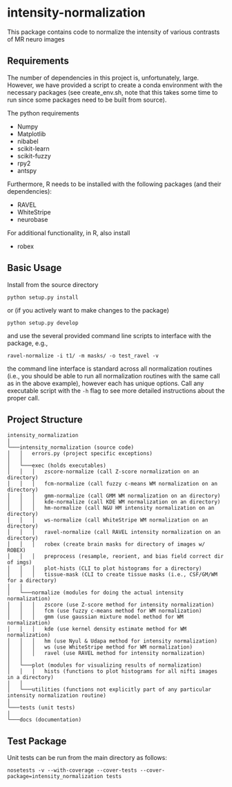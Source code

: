 intensity-normalization
=====

This package contains code to normalize the intensity of various contrasts of MR neuro images

Requirements
------------

The number of dependencies in this project is, unfortunately, large. However, we have provided a script to
create a conda environment with the necessary packages (see create_env.sh, 
note that this takes some time to run since some packages need to be built from source).

The python requirements 

- Numpy
- Matplotlib
- nibabel
- scikit-learn
- scikit-fuzzy
- rpy2
- antspy

Furthermore, R needs to be installed with the following packages (and their dependencies):

- RAVEL
- WhiteStripe
- neurobase

For additional functionality, in R, also install 

- robex

Basic Usage
-----------

Install from the source directory

    python setup.py install
    
or (if you actively want to make changes to the package)

    python setup.py develop

and use the several provided command line scripts to interface with the package,
e.g., 

    ravel-normalize -i t1/ -m masks/ -o test_ravel -v

the command line interface is standard across all normalization routines (i.e., you should be able to 
run all normalization routines with the same call as in the above example), however each has unique options.
Call any executable script with the `-h` flag to see more detailed instructions about the proper call.

Project Structure
-----------------
```
intensity_normalization
│
└───intensity_normalization (source code)
│   │   errors.py (project specific exceptions)
│   │   
│   └───exec (holds executables)
│   │   │   zscore-normalize (call Z-score normalization on an directory)
│   │   │   fcm-normalize (call fuzzy c-means WM normalization on an directory)
│   │   │   gmm-normalize (call GMM WM normalization on an directory)
│   │   │   kde-normalize (call KDE WM normalization on an directory)
│   │   │   hm-normalize (call N&U HM intensity normalization on an directory)
│   │   │   ws-normalize (call WhiteStripe WM normalization on an directory)
│   │   │   ravel-normalize (call RAVEL intensity normalization on an directory)
│   │   │   robex (create brain masks for directory of images w/ ROBEX)
│   │   │   preprocess (resample, reorient, and bias field correct dir of imgs)
│   │   │   plot-hists (CLI to plot histograms for a directory)
│   │   │   tissue-mask (CLI to create tissue masks (i.e., CSF/GM/WM for a directory)
│   │   
│   └───normalize (modules for doing the actual intensity normalization)
│   │   │   zscore (use Z-score method for intensity normalization)
│   │   │   fcm (use fuzzy c-means method for WM normalization)
│   │   │   gmm (use gaussian mixture model method for WM normalization)
│   │   │   kde (use kernel density estimate method for WM normalization)
│   │   │   hm (use Nyul & Udapa method for intensity normalization)
│   │   │   ws (use WhiteStripe method for WM normalization)
│   │   │   ravel (use RAVEL method for intensity normalization)
│   │
│   └───plot (modules for visualizing results of normalization)
│   │   |   hists (functions to plot histograms for all nifti images in a directory)
│   │   
│   └───utilities (functions not explicitly part of any particular intensity normalization routine)
│
└───tests (unit tests)
│   
└───docs (documentation)
```

Test Package
------------

Unit tests can be run from the main directory as follows:

    nosetests -v --with-coverage --cover-tests --cover-package=intensity_normalization tests
